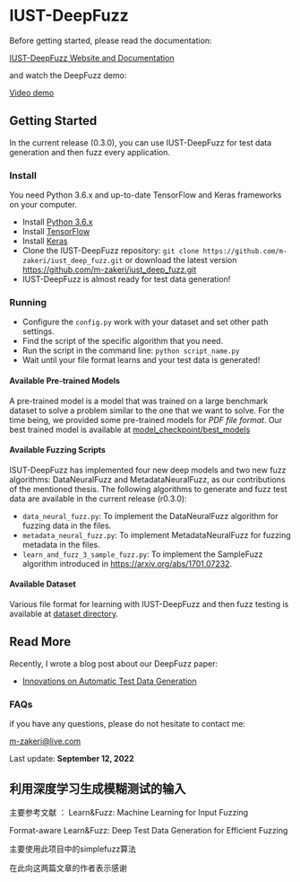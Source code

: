 # IUST-DeepFuzz

Before getting started, please read the documentation:

[IUST-DeepFuzz Website and Documentation](https://m-zakeri.github.io/iust_deep_fuzz/)

and watch the DeepFuzz demo:

[Video demo](http://parsa.iust.ac.ir/wp-content/uploads/2021/06/IUST-DeepFuzz2020_Demo.mp4)


## Getting Started
In the current release (0.3.0), you can use IUST-DeepFuzz for test data generation and then fuzz every application.

### Install
You need Python 3.6.x and up-to-date TensorFlow and Keras frameworks on your computer.
* Install [Python 3.6.x](https://www.python.org/)
* Install [TensorFlow](https://www.tensorflow.org/)
* Install [Keras](https://keras.io/)
* Clone the IUST-DeepFuzz repository: `git clone https://github.com/m-zakeri/iust_deep_fuzz.git` or download the latest version https://github.com/m-zakeri/iust_deep_fuzz.git
* IUST-DeepFuzz is almost ready for test data generation!

### Running
* Configure the `config.py` work with your dataset and set other path settings.
* Find the script of the specific algorithm that you need. 
* Run the script in the command line: `python script_name.py`
* Wait until your file format learns and your test data is generated!

#### Available Pre-trained Models
A pre-trained model is a model that was trained on a large benchmark dataset to solve a problem similar to the one that we want to solve. For the time being, we provided some pre-trained models for *PDF file format*. Our best trained model is available at [model_checkpoint/best_models](model_checkpoint/best_models)

#### Available Fuzzing Scripts
ISUT-DeepFuzz has implemented four new deep models and two new fuzz algorithms: DataNeuralFuzz and MetadataNeuralFuzz, as our contributions of the mentioned thesis. The following algorithms to generate and fuzz test data are available in the current release (r0.3.0):

* `data_neural_fuzz.py`: To implement the DataNeuralFuzz algorithm for fuzzing data in the files.
* `metadata_neural_fuzz.py`: To implement MetadataNeuralFuzz for fuzzing metadata in the files.
* `learn_and_fuzz_3_sample_fuzz.py`: To implement the SampleFuzz algorithm introduced in https://arxiv.org/abs/1701.07232. 

#### Available Dataset
Various file format for learning with IUST-DeepFuzz and then fuzz testing is available at [dataset directory](dataset).


## Read More 
Recently, I wrote a blog post about our DeepFuzz paper:

* [Innovations on Automatic Test Data Generation](https://m-zakeri.github.io/innovations-on-automatic-test-data-generation.html#innovations-on-automatic-test-data-generation)


### FAQs
if you have any questions, please do not hesitate to contact me:

[m-zakeri@live.com](mailto:m-zakeri@live.com)

Last update: **September 12, 2022**

## 利用深度学习生成模糊测试的输入

主要参考文献 ：
Learn&Fuzz: Machine Learning for Input Fuzzing

Format-aware Learn&Fuzz: Deep Test Data Generation for Efficient Fuzzing

主要使用此项目中的simplefuzz算法

在此向这两篇文章的作者表示感谢
